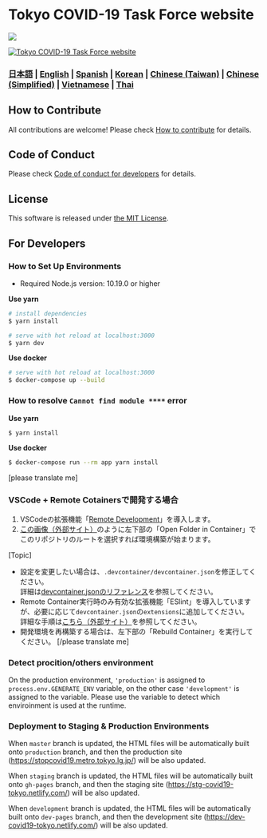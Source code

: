 # Tokyo COVID-19 Task Force website

![](https://github.com/tokyo-metropolitan-gov/covid19/workflows/production%20deploy/badge.svg)

[![Tokyo COVID-19 Task Force website](https://user-images.githubusercontent.com/1301149/75629392-1d19d900-5c25-11ea-843d-2d4376e3a560.png)](https://stopcovid19.metro.tokyo.lg.jp/)


### [日本語](./README.md) | [English](./README_EN.md) | [Spanish](./README_ES.md) | [Korean](./README_KO.md) | [Chinese (Taiwan)](./README_ZH_TW.md) | [Chinese (Simplified)](./README_ZH_CN.md) | [Vietnamese](./README_VI.md) | [Thai](./README_TH.md)


## How to Contribute

All contributions are welcome!
Please check [How to contribute](./.github/CONTRIBUTING_EN.md) for details.

## Code of Conduct

Please check [Code of conduct for developers](./.github/CODE_OF_CONDUCT_EN.md) for details.

## License
This software is released under [the MIT License](./LICENSE.txt).

## For Developers

### How to Set Up Environments

- Required Node.js version: 10.19.0 or higher

**Use yarn**
```bash
# install dependencies
$ yarn install

# serve with hot reload at localhost:3000
$ yarn dev
```

**Use docker**
```bash
# serve with hot reload at localhost:3000
$ docker-compose up --build
```

### How to resolve `Cannot find module ****` error

**Use yarn**
```bash
$ yarn install
```

**Use docker**
```bash
$ docker-compose run --rm app yarn install
```

[please translate me]
### VSCode + Remote Cotainersで開発する場合

1. VSCodeの拡張機能「[Remote Development](https://marketplace.visualstudio.com/items?itemName=ms-vscode-remote.vscode-remote-extensionpack)」を導入します。
2. [この画像（外部サイト）](https://code.visualstudio.com/docs/remote/containers#_quick-start-try-a-dev-container)のように左下部の「Open Folder in Container」でこのリポジトリのルートを選択すれば環境構築が始まります。

[Topic]
- 設定を変更したい場合は、`.devcontainer/devcontainer.json`を修正してください。<br/>
    詳細は[devcontainer.jsonのリファレンス](https://code.visualstudio.com/docs/remote/containers#_devcontainerjson-reference)を参照してください。
- Remote Container実行時のみ有効な拡張機能「ESlint」を導入していますが、必要に応じて`devcontainer.json`の`extensions`に追加してください。<br/>
    詳細な手順は[こちら（外部サイト）](https://code.visualstudio.com/docs/remote/containers#_managing-extensions)を参照してください。
- 開発環境を再構築する場合は、左下部の「Rebuild Container」を実行してください。
[/please translate me]

### Detect procition/others environment

On the production environment, `'production'` is assigned to `process.env.GENERATE_ENV` variable, on the other case `'development'` is assigned to the variable.
Please use the variable to detect which enviroinment is used at the runtime.

### Deployment to Staging & Production Environments

When `master` branch is updated, the HTML files will be automatically built onto `production` branch,
and then the production site (https://stopcovid19.metro.tokyo.lg.jp/) will be also updated.

When `staging` branch is updated, the HTML files will be automatically built onto `gh-pages` branch,
and then the staging site (https://stg-covid19-tokyo.netlify.com/) will be also updated.

When `development` branch is updated, the HTML files will be automatically built onto `dev-pages` branch,
and then the development site (https://dev-covid19-tokyo.netlify.com/) will be also updated.
